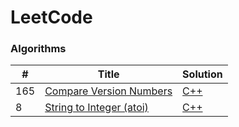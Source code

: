 LeetCode
========

### Algorithms

| # | Title | Solution |
|---| ----- | -------- |
|165|[Compare Version Numbers](https://leetcode.com/problems/compare-version-numbers/) | [C++](./algorithms/C++/CompareVersionNumbers.cpp)|
|8|[String to Integer (atoi)](https://leetcode.com/problems/string-to-integer-atoi/) | [C++](./algorithms/Python/StringtoInteger(atoi).cpp)|